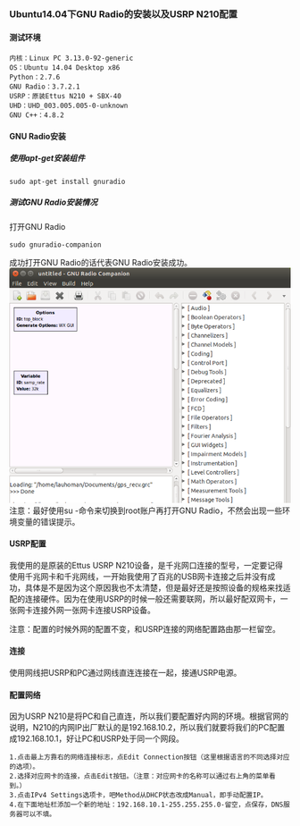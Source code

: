 ### Ubuntu14.04下GNU Radio的安装以及USRP N210配置
#### 测试环境
```
内核：Linux PC 3.13.0-92-generic
OS：Ubuntu 14.04 Desktop x86
Python：2.7.6
GNU Radio：3.7.2.1
USRP：原装Ettus N210 + SBX-40
UHD：UHD_003.005.005-0-unknown
GNU C++：4.8.2
```
#### GNU Radio安装
##### 使用apt-get安装组件
```Shell
sudo apt-get install gnuradio
```
##### 测试GNU Radio安装情况
打开GNU Radio
```Shell
sudo gnuradio-companion
```
成功打开GNU Radio的话代表GNU Radio安装成功。
![usep1](/images/usrp_1.png)
注意：最好使用su -命令来切换到root账户再打开GNU Radio，不然会出现一些环境变量的错误提示。
#### USRP配置
我使用的是原装的Ettus USRP N210设备，是千兆网口连接的型号，一定要记得使用千兆网卡和千兆网线，一开始我使用了百兆的USB网卡连接之后并没有成功，具体是不是因为这个原因我也不太清楚，但是最好还是按照设备的规格来找适配的连接硬件。因为在使用USRP的时候一般还需要联网，所以最好配双网卡，一张网卡连接外网一张网卡连接USRP设备。

注意：配置的时候外网的配置不变，和USRP连接的网络配置路由那一栏留空。
#### 连接
使用网线把USRP和PC通过网线直连连接在一起，接通USRP电源。
#### 配置网络
因为USRP N210是将PC和自己直连，所以我们要配置好内网的环境。根据官网的说明，N210的内网IP出厂默认的是192.168.10.2，所以我们就要将我们的PC配置成192.168.10.1，好让PC和USRP处于同一个网段。
```
1.点击最上方靠右的网络连接标志，点Edit Connection按钮（这里根据语言的不同选择对应的选项）。
2.选择对应网卡的连接，点击Edit按钮。（注意：对应网卡的名称可以通过右上角的菜单看到。）
3.点击IPv4 Settings选项卡，吧Method从DHCP状态改成Manual，即手动配置IP。
4.在下面地址栏添加一个新的地址：192.168.10.1-255.255.255.0-留空，点保存，DNS服务器可以不填。
```

